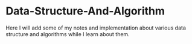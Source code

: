 # Data-Structure-And-Algorithm
Here I will add some of my notes and implementation about various data structure and algorithms while I learn about them.
